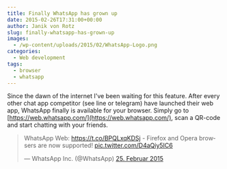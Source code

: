 ```yaml
---
title: Finally WhatsApp has grown up
date: 2015-02-26T17:31:00+00:00
author: Janik von Rotz
slug: finally-whatsapp-has-grown-up
images:
  - /wp-content/uploads/2015/02/WhatsApp-Logo.png
categories:
  - Web development
tags:
  - browser
  - whatsapp
---
```

Since the dawn of the internet I've been waiting for this feature. After every other chat app competitor (see line or telegram) have launched their web app, WhatsApp finally is available for your browser. Simply go to [https://web.whatsapp.com/](https://web.whatsapp.com/), scan a QR-code and start chatting with your friends.


<blockquote class="twitter-tweet" lang="de"><p>WhatsApp Web: <a href="https://t.co/BPQLxqKDSj">https://t.co/BPQLxqKDSj</a> - Firefox and Opera browsers are now supported! <a href="http://t.co/D4aQiy5IC6">pic.twitter.com/D4aQiy5IC6</a></p>&mdash; WhatsApp Inc. (@WhatsApp) <a href="https://twitter.com/WhatsApp/status/570730905028808705">25. Februar 2015</a></blockquote>
<script async src="//platform.twitter.com/widgets.js" charset="utf-8"></script>